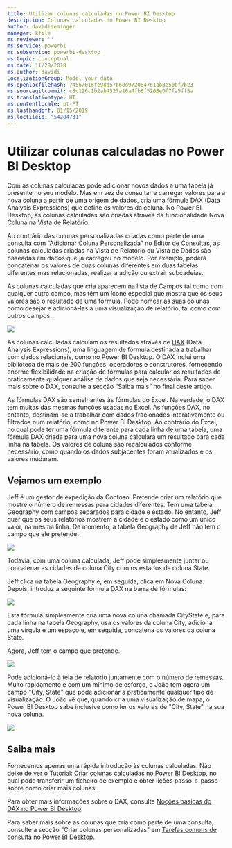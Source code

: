 ```yaml
---
title: Utilizar colunas calculadas no Power BI Desktop
description: Colunas calculadas no Power BI Desktop
author: davidiseminger
manager: kfile
ms.reviewer: ''
ms.service: powerbi
ms.subservice: powerbi-desktop
ms.topic: conceptual
ms.date: 11/28/2018
ms.author: davidi
LocalizationGroup: Model your data
ms.openlocfilehash: 74567016fe98d57b68d972084761ab8e50bf7b23
ms.sourcegitcommit: c8c126c1b2ab4527a16a4fb8f5208e0f7fa5ff5a
ms.translationtype: HT
ms.contentlocale: pt-PT
ms.lasthandoff: 01/15/2019
ms.locfileid: "54284731"
---
```

# <a name="using-calculated-columns-in-power-bi-desktop"></a>Utilizar colunas calculadas no Power BI Desktop
Com as colunas calculadas pode adicionar novos dados a uma tabela já presente no seu modelo. Mas em vez de consultar e carregar valores para a nova coluna a partir de uma origem de dados, cria uma fórmula DAX (Data Analysis Expressions) que define os valores da coluna. No Power BI Desktop, as colunas calculadas são criadas através da funcionalidade Nova Coluna na Vista de Relatório.

Ao contrário das colunas personalizadas criadas como parte de uma consulta com “Adicionar Coluna Personalizada” no Editor de Consultas, as colunas calculadas criadas na Vista de Relatório ou Vista de Dados são baseadas em dados que já carregou no modelo. Por exemplo, poderá concatenar os valores de duas colunas diferentes em duas tabelas diferentes mas relacionadas, realizar a adição ou extrair subcadeias.

As colunas calculadas que cria aparecem na lista de Campos tal como com qualquer outro campo, mas têm um ícone especial que mostra que os seus valores são o resultado de uma fórmula. Pode nomear as suas colunas como desejar e adicioná-las a uma visualização de relatório, tal como com outros campos.

![](media/desktop-calculated-columns/calccolinpbid_fields.png)

As colunas calculadas calculam os resultados através de [DAX](https://msdn.microsoft.com/library/gg413422.aspx) (Data Analysis Expressions), uma linguagem de fórmula destinada a trabalhar com dados relacionais, como no Power BI Desktop. O DAX inclui uma biblioteca de mais de 200 funções, operadores e construtores, fornecendo enorme flexibilidade na criação de fórmulas para calcular os resultados de praticamente qualquer análise de dados que seja necessária. Para saber mais sobre o DAX, consulte a secção “Saiba mais” no final deste artigo.

As fórmulas DAX são semelhantes às fórmulas do Excel. Na verdade, o DAX tem muitas das mesmas funções usadas no Excel. As funções DAX, no entanto, destinam-se a trabalhar com dados fracionados interativamente ou filtrados num relatório, como no Power BI Desktop. Ao contrário do Excel, no qual pode ter uma fórmula diferente para cada linha de uma tabela, uma fórmula DAX criada para uma nova coluna calculará um resultado para cada linha na tabela. Os valores de coluna são recalculados conforme necessário, como quando os dados subjacentes foram atualizados e os valores mudaram.

## <a name="lets-look-at-an-example"></a>Vejamos um exemplo
Jeff é um gestor de expedição da Contoso. Pretende criar um relatório que mostre o número de remessas para cidades diferentes. Tem uma tabela Geography com campos separados para cidade e estado. No entanto, Jeff quer que os seus relatórios mostrem a cidade e o estado como um único valor, na mesma linha. De momento, a tabela Geography de Jeff não tem o campo que ele pretende.

![](media/desktop-calculated-columns/calccolinpbid_cityandstatefields.png)

Todavia, com uma coluna calculada, Jeff pode simplesmente juntar ou concatenar as cidades da coluna City com os estados da coluna State.

Jeff clica na tabela Geography e, em seguida, clica em Nova Coluna. Depois, introduz a seguinte fórmula DAX na barra de fórmulas:

![](media/desktop-calculated-columns/calccolinpbid_formula.png)

Esta fórmula simplesmente cria uma nova coluna chamada CityState e, para cada linha na tabela Geography, usa os valores da coluna City, adiciona uma vírgula e um espaço e, em seguida, concatena os valores da coluna State.

Agora, Jeff tem o campo que pretende.

![](media/desktop-calculated-columns/calccolinpbid_citystatefield.png)

Pode adicioná-lo à tela de relatório juntamente com o número de remessas. Muito rapidamente e com um mínimo de esforço, o João tem agora um campo "City, State" que pode adicionar a praticamente qualquer tipo de visualização. O João vê que, quando cria uma visualização de mapa, o Power BI Desktop sabe inclusive como ler os valores de "City, State" na sua nova coluna.

![](media/desktop-calculated-columns/calccolinpbid_citystatemap.png)

## <a name="learn-more"></a>Saiba mais
Fornecemos apenas uma rápida introdução às colunas calculadas. Não deixe de ver o [Tutorial: Criar colunas calculadas no Power BI Desktop](desktop-tutorial-create-calculated-columns.md), no qual pode transferir um ficheiro de exemplo e obter lições passo-a-passo sobre como criar mais colunas. 

Para obter mais informações sobre o DAX, consulte [Noções básicas do DAX no Power BI Desktop](desktop-quickstart-learn-dax-basics.md).

Para saber mais sobre as colunas que cria como parte de uma consulta, consulte a secção "Criar colunas personalizadas" em [Tarefas comuns de consulta no Power BI Desktop](desktop-common-query-tasks.md).  

